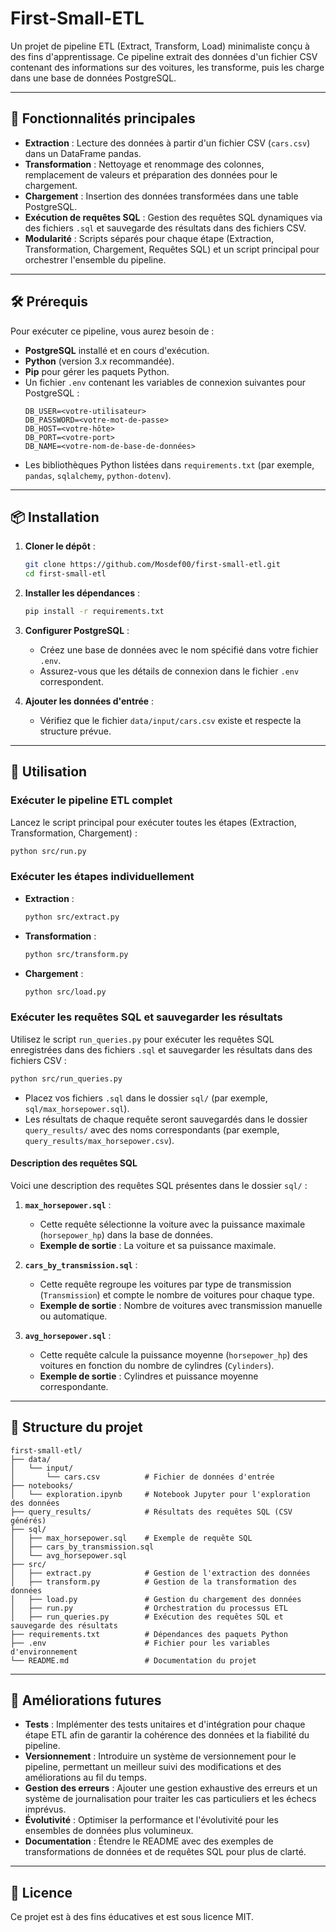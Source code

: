 # First-Small-ETL

Un projet de pipeline ETL (Extract, Transform, Load) minimaliste conçu à des fins d'apprentissage. Ce pipeline extrait des données d'un fichier CSV contenant des informations sur des voitures, les transforme, puis les charge dans une base de données PostgreSQL.

---

## 🚀 Fonctionnalités principales
- **Extraction** : Lecture des données à partir d'un fichier CSV (`cars.csv`) dans un DataFrame pandas.
- **Transformation** : Nettoyage et renommage des colonnes, remplacement de valeurs et préparation des données pour le chargement.
- **Chargement** : Insertion des données transformées dans une table PostgreSQL.
- **Exécution de requêtes SQL** : Gestion des requêtes SQL dynamiques via des fichiers `.sql` et sauvegarde des résultats dans des fichiers CSV.
- **Modularité** : Scripts séparés pour chaque étape (Extraction, Transformation, Chargement, Requêtes SQL) et un script principal pour orchestrer l'ensemble du pipeline.

---

## 🛠️ Prérequis
Pour exécuter ce pipeline, vous aurez besoin de :
- **PostgreSQL** installé et en cours d'exécution.
- **Python** (version 3.x recommandée).
- **Pip** pour gérer les paquets Python.
- Un fichier `.env` contenant les variables de connexion suivantes pour PostgreSQL :
  ```
  DB_USER=<votre-utilisateur>
  DB_PASSWORD=<votre-mot-de-passe>
  DB_HOST=<votre-hôte>
  DB_PORT=<votre-port>
  DB_NAME=<votre-nom-de-base-de-données>
  ```
- Les bibliothèques Python listées dans `requirements.txt` (par exemple, `pandas`, `sqlalchemy`, `python-dotenv`).

---

## 📦 Installation

1. **Cloner le dépôt** :
   ```bash
   git clone https://github.com/Mosdef00/first-small-etl.git
   cd first-small-etl
   ```

2. **Installer les dépendances** :
   ```bash
   pip install -r requirements.txt
   ```

3. **Configurer PostgreSQL** :
   - Créez une base de données avec le nom spécifié dans votre fichier `.env`.
   - Assurez-vous que les détails de connexion dans le fichier `.env` correspondent.

4. **Ajouter les données d'entrée** :
   - Vérifiez que le fichier `data/input/cars.csv` existe et respecte la structure prévue.

---

## 🚀 Utilisation

### **Exécuter le pipeline ETL complet**
Lancez le script principal pour exécuter toutes les étapes (Extraction, Transformation, Chargement) :
```bash
python src/run.py
```

### **Exécuter les étapes individuellement**
- **Extraction** :
  ```bash
  python src/extract.py
  ```
- **Transformation** :
  ```bash
  python src/transform.py
  ```
- **Chargement** :
  ```bash
  python src/load.py
  ```

### **Exécuter les requêtes SQL et sauvegarder les résultats**
Utilisez le script `run_queries.py` pour exécuter les requêtes SQL enregistrées dans des fichiers `.sql` et sauvegarder les résultats dans des fichiers CSV :
```bash
python src/run_queries.py
```

- Placez vos fichiers `.sql` dans le dossier `sql/` (par exemple, `sql/max_horsepower.sql`).
- Les résultats de chaque requête seront sauvegardés dans le dossier `query_results/` avec des noms correspondants (par exemple, `query_results/max_horsepower.csv`).

#### **Description des requêtes SQL**
Voici une description des requêtes SQL présentes dans le dossier `sql/` :

1. **`max_horsepower.sql`** :
   - Cette requête sélectionne la voiture avec la puissance maximale (`horsepower_hp`) dans la base de données.
   - **Exemple de sortie** : La voiture et sa puissance maximale.

2. **`cars_by_transmission.sql`** :
   - Cette requête regroupe les voitures par type de transmission (`Transmission`) et compte le nombre de voitures pour chaque type.
   - **Exemple de sortie** : Nombre de voitures avec transmission manuelle ou automatique.

3. **`avg_horsepower.sql`** :
   - Cette requête calcule la puissance moyenne (`horsepower_hp`) des voitures en fonction du nombre de cylindres (`Cylinders`).
   - **Exemple de sortie** : Cylindres et puissance moyenne correspondante.

---

## 📂 Structure du projet

```
first-small-etl/
├── data/
│   └── input/
│       └── cars.csv          # Fichier de données d'entrée
├── notebooks/
│   └── exploration.ipynb     # Notebook Jupyter pour l'exploration des données
├── query_results/            # Résultats des requêtes SQL (CSV générés)
├── sql/
│   ├── max_horsepower.sql    # Exemple de requête SQL
│   ├── cars_by_transmission.sql
│   └── avg_horsepower.sql
├── src/
│   ├── extract.py            # Gestion de l'extraction des données
│   ├── transform.py          # Gestion de la transformation des données
│   ├── load.py               # Gestion du chargement des données
│   ├── run.py                # Orchestration du processus ETL
│   ├── run_queries.py        # Exécution des requêtes SQL et sauvegarde des résultats
├── requirements.txt          # Dépendances des paquets Python
├── .env                      # Fichier pour les variables d'environnement
└── README.md                 # Documentation du projet
```

---

## 🐾 Améliorations futures
- **Tests** : Implémenter des tests unitaires et d'intégration pour chaque étape ETL afin de garantir la cohérence des données et la fiabilité du pipeline.
- **Versionnement** : Introduire un système de versionnement pour le pipeline, permettant un meilleur suivi des modifications et des améliorations au fil du temps.
- **Gestion des erreurs** : Ajouter une gestion exhaustive des erreurs et un système de journalisation pour traiter les cas particuliers et les échecs imprévus.
- **Évolutivité** : Optimiser la performance et l'évolutivité pour les ensembles de données plus volumineux.
- **Documentation** : Étendre le README avec des exemples de transformations de données et de requêtes SQL pour plus de clarté.

---

## 📝 Licence
Ce projet est à des fins éducatives et est sous licence MIT.
